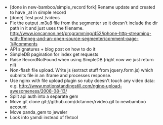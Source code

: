* [done in new-bamboo/simple_record fork] Rename update and created to have _at in simple record
* [done] Test post /videos
* Fix the output .m3u8 file from the segmenter so it doesn't include the dir path in it and just uses the filename. http://www.ioncannon.net/programming/452/iphone-http-streaming-with-ffmpeg-and-an-open-source-segmenter/comment-page-1/#comments
* API signatures + blog post on how to do it
* SimpleDB pagination for index get requests
* Raise RecordNotFound when using SimpleDB (right now we just return nil)
* Non-flash file upload. Write js (extract stuff from jquery.form.js) which submits file in an iframe and processes response.
* Use nginx with file upload plugin so ruby doesn't touch any video data: e.g. http://www.motionstandingstill.com/nginx-upload-awesomeness/2008-08-13/
* Split api auth into a separate gem
* Move git clone git://github.com/dctanner/rvideo.git to newbamboo account
* Move panda_gem to jeweler
* Look into yamdi instead of flvtool